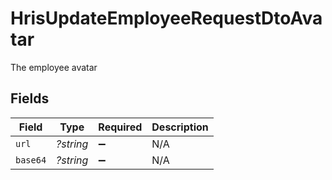 # HrisUpdateEmployeeRequestDtoAvatar

The employee avatar


## Fields

| Field              | Type               | Required           | Description        |
| ------------------ | ------------------ | ------------------ | ------------------ |
| `url`              | *?string*          | :heavy_minus_sign: | N/A                |
| `base64`           | *?string*          | :heavy_minus_sign: | N/A                |